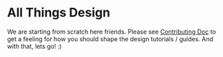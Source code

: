 All Things Design
===========================
We are starting from scratch here friends. Please see [Contributing Doc](https://github.com/HackathonHackers/resources/blob/gh-pages/CONTRIBUTING.md) to get a feeling for how you should shape the design tutorials / guides. And with that, lets go! :)


